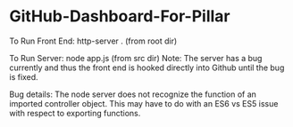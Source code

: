 # GitHub-Dashboard-For-Pillar



To Run Front End: http-server . (from root dir)

To Run Server: node app.js (from src dir)
Note: The server has a bug currently and thus the front end is hooked directly into Github until the bug is fixed.



Bug details: The node server does not recognize the function of an imported controller object. This may have to do with an ES6 vs ES5 issue with respect to exporting functions.

